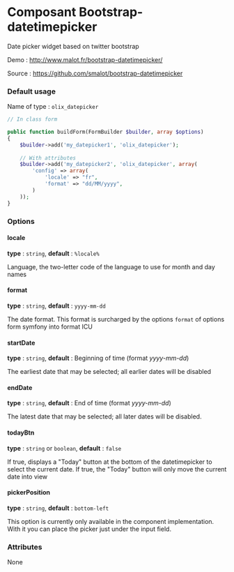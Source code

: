 Composant Bootstrap-datetimepicker
==================================

Date picker widget based on twitter bootstrap

Demo : http://www.malot.fr/bootstrap-datetimepicker/

Source : https://github.com/smalot/bootstrap-datetimepicker


### Default usage

Name of type : `olix_datepicker`

``` php
// In class form

public function buildForm(FormBuilder $builder, array $options)
{
    $builder->add('my_datepicker1', 'olix_datepicker');
    
    // With attributes
    $builder->add('my_datepicker2', 'olix_datepicker', array(
        'config' => array(
            'locale' => "fr",
            'format' => "dd/MM/yyyy",
        )
    ));
}
```

### Options

#### locale
**type** : `string`, **default** : `%locale%`

Language, the two-letter code of the language to use for month and day names

#### format
**type** : `string`, **default** : `yyyy-mm-dd`

The date format. This format is surcharged by the options `format` of options form symfony into format ICU

#### startDate
**type** : `string`, **default** : Beginning of time (format *yyyy-mm-dd*)

The earliest date that may be selected; all earlier dates will be disabled

#### endDate
**type** : `string`, **default** : End of time (format *yyyy-mm-dd*)

The latest date that may be selected; all later dates will be disabled.

#### todayBtn
**type** : `string` or `boolean`, **default** : `false`

If true, displays a "Today" button at the bottom of the datetimepicker to select the current date.
If true, the "Today" button will only move the current date into view


#### pickerPosition
**type** : `string`, **default** : `bottom-left`

This option is currently only available in the component implementation. With it you can place the picker just under the input field.

### Attributes

None